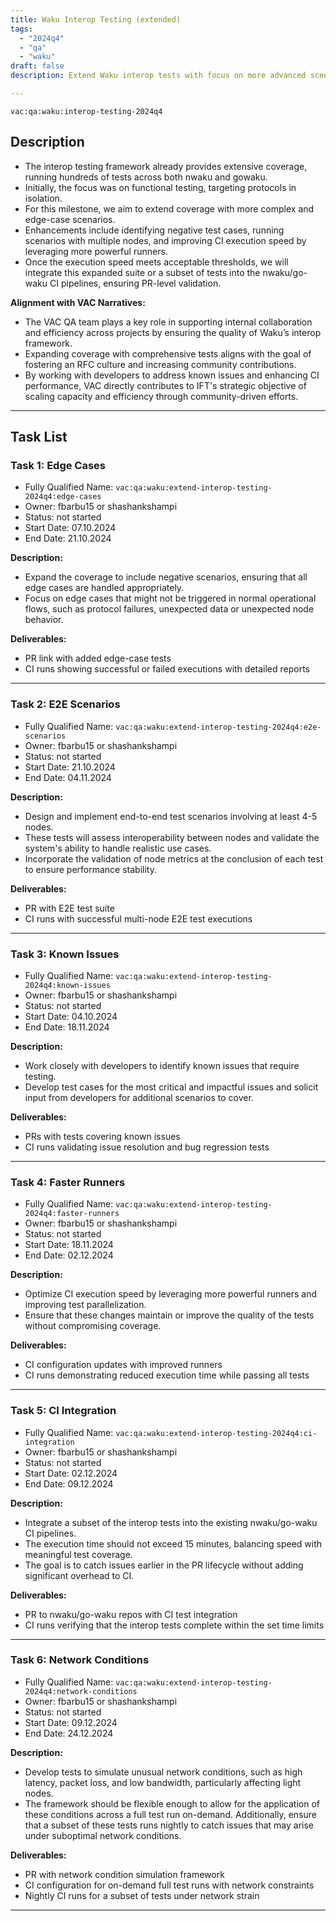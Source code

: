```yaml
---
title: Waku Interop Testing (extended)
tags:
  - "2024q4"
  - "qa"
  - "waku"  
draft: false  
description: Extend Waku interop tests with focus on more advanced scenarios

---
```


`vac:qa:waku:interop-testing-2024q4`

## Description

- The interop testing framework already provides extensive coverage, running hundreds of tests across both nwaku and gowaku. 
- Initially, the focus was on functional testing, targeting protocols in isolation. 
- For this milestone, we aim to extend coverage with more complex and edge-case scenarios.
- Enhancements include identifying negative test cases, running scenarios with multiple nodes, and improving CI execution speed by leveraging more powerful runners.
- Once the execution speed meets acceptable thresholds, we will integrate this expanded suite or a subset of tests into the nwaku/go-waku CI pipelines, ensuring PR-level validation.

**Alignment with VAC Narratives:**

- The VAC QA team plays a key role in supporting internal collaboration and efficiency across projects by ensuring the quality of Waku’s interop framework. 
- Expanding coverage with comprehensive tests aligns with the goal of fostering an RFC culture and increasing community contributions. 
- By working with developers to address known issues and enhancing CI performance, VAC directly contributes to IFT's strategic objective of scaling capacity and efficiency through community-driven efforts.

---

## Task List

### **Task 1: Edge Cases**

- Fully Qualified Name: `vac:qa:waku:extend-interop-testing-2024q4:edge-cases`
- Owner: fbarbu15 or shashankshampi
- Status: not started
- Start Date: 07.10.2024
- End Date: 21.10.2024

**Description:**  
- Expand the coverage to include negative scenarios, ensuring that all edge cases are handled appropriately.
- Focus on edge cases that might not be triggered in normal operational flows, such as protocol failures, unexpected data or unexpected node behavior.

**Deliverables:**  
- PR link with added edge-case tests  
- CI runs showing successful or failed executions with detailed reports  

---

### **Task 2: E2E Scenarios**

- Fully Qualified Name: `vac:qa:waku:extend-interop-testing-2024q4:e2e-scenarios`
- Owner: fbarbu15 or shashankshampi
- Status: not started
- Start Date: 21.10.2024
- End Date: 04.11.2024

**Description:**  
- Design and implement end-to-end test scenarios involving at least 4-5 nodes.
- These tests will assess interoperability between nodes and validate the system's ability to handle realistic use cases.
- Incorporate the validation of node metrics at the conclusion of each test to ensure performance stability.

**Deliverables:**  
- PR with E2E test suite  
- CI runs with successful multi-node E2E test executions  

---

### **Task 3: Known Issues**

- Fully Qualified Name: `vac:qa:waku:extend-interop-testing-2024q4:known-issues`
- Owner: fbarbu15 or shashankshampi
- Status: not started
- Start Date: 04.10.2024 
- End Date: 18.11.2024

**Description:**  
- Work closely with developers to identify known issues that require testing.
- Develop test cases for the most critical and impactful issues and solicit input from developers for additional scenarios to cover.

**Deliverables:**  
- PRs with tests covering known issues  
- CI runs validating issue resolution and bug regression tests  

---

### **Task 4: Faster Runners**

- Fully Qualified Name: `vac:qa:waku:extend-interop-testing-2024q4:faster-runners`
- Owner: fbarbu15 or shashankshampi
- Status: not started
- Start Date: 18.11.2024
- End Date: 02.12.2024

**Description:**  
- Optimize CI execution speed by leveraging more powerful runners and improving test parallelization.
- Ensure that these changes maintain or improve the quality of the tests without compromising coverage.

**Deliverables:**  
- CI configuration updates with improved runners  
- CI runs demonstrating reduced execution time while passing all tests  

---

### **Task 5: CI Integration**

- Fully Qualified Name: `vac:qa:waku:extend-interop-testing-2024q4:ci-integration`
- Owner: fbarbu15 or shashankshampi
- Status: not started
- Start Date: 02.12.2024
- End Date: 09.12.2024

**Description:**  
- Integrate a subset of the interop tests into the existing nwaku/go-waku CI pipelines.
- The execution time should not exceed 15 minutes, balancing speed with meaningful test coverage.
- The goal is to catch issues earlier in the PR lifecycle without adding significant overhead to CI.

**Deliverables:**  
- PR to nwaku/go-waku repos with CI test integration  
- CI runs verifying that the interop tests complete within the set time limits  

---

### **Task 6: Network Conditions**

- Fully Qualified Name: `vac:qa:waku:extend-interop-testing-2024q4:network-conditions`
- Owner: fbarbu15 or shashankshampi
- Status: not started
- Start Date: 09.12.2024
- End Date: 24.12.2024 

**Description:**  
- Develop tests to simulate unusual network conditions, such as high latency, packet loss, and low bandwidth, particularly affecting light nodes.
- The framework should be flexible enough to allow for the application of these conditions across a full test run on-demand. Additionally, ensure that a subset of these tests runs nightly to catch issues that may arise under suboptimal network conditions.

**Deliverables:**  
- PR with network condition simulation framework  
- CI configuration for on-demand full test runs with network constraints  
- Nightly CI runs for a subset of tests under network strain

---
